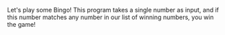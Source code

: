 Let's play some Bingo! This program takes a single number as input, and if this number matches any number in our list of winning numbers, you win the game!
